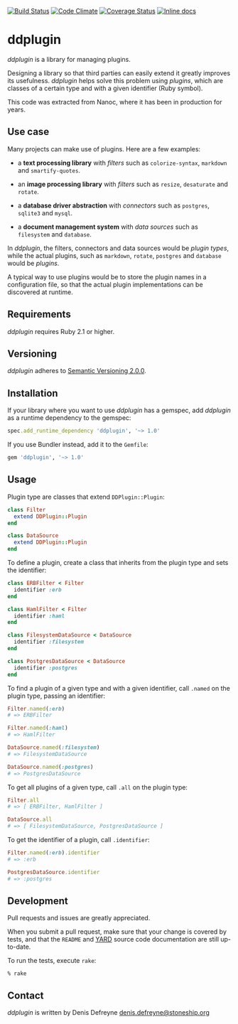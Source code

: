 [![Build Status](https://travis-ci.org/ddfreyne/ddplugin.png)](https://travis-ci.org/ddfreyne/ddplugin)
[![Code Climate](https://codeclimate.com/github/ddfreyne/ddplugin.png)](https://codeclimate.com/github/ddfreyne/ddplugin)
[![Coverage Status](https://coveralls.io/repos/ddfreyne/ddplugin/badge.png?branch=master)](https://coveralls.io/r/ddfreyne/ddplugin)
[![Inline docs](http://inch-ci.org/github/ddfreyne/ddplugin.png)](http://inch-ci.org/github/ddfreyne/ddplugin)

# ddplugin

*ddplugin* is a library for managing plugins.

Designing a library so that third parties can easily extend it greatly improves its usefulness. *ddplugin* helps solve this problem using *plugins*, which are classes of a certain type and with a given identifier (Ruby symbol).

This code was extracted from Nanoc, where it has been in production for years.

## Use case

Many projects can make use of plugins. Here are a few examples:

* a **text processing library** with *filters* such as `colorize-syntax`, `markdown` and `smartify-quotes`.

* an **image processing library** with *filters* such as `resize`, `desaturate` and `rotate`.

* a **database driver abstraction** with *connectors* such as `postgres`, `sqlite3` and `mysql`.

* a **document management system** with *data sources* such as `filesystem` and `database`.

In *ddplugin*, the filters, connectors and data sources would be *plugin types*, while the actual plugins, such as `markdown`, `rotate`, `postgres` and `database` would be *plugins*.

A typical way to use plugins would be to store the plugin names in a configuration file, so that the actual plugin implementations can be discovered at runtime.

## Requirements

*ddplugin* requires Ruby 2.1 or higher.

## Versioning

*ddplugin* adheres to [Semantic Versioning 2.0.0](http://semver.org).

## Installation

If your library where you want to use *ddplugin* has a gemspec, add *ddplugin* as a runtime dependency to the gemspec:

```ruby
spec.add_runtime_dependency 'ddplugin', '~> 1.0'
```

If you use Bundler instead, add it to the `Gemfile`:

```ruby
gem 'ddplugin', '~> 1.0'
```

## Usage

Plugin type are classes that extend `DDPlugin::Plugin`:

```ruby
class Filter
  extend DDPlugin::Plugin
end

class DataSource
  extend DDPlugin::Plugin
end
```

To define a plugin, create a class that inherits from the plugin type and sets the identifier:

```ruby
class ERBFilter < Filter
  identifier :erb
end

class HamlFilter < Filter
  identifier :haml
end

class FilesystemDataSource < DataSource
  identifier :filesystem
end

class PostgresDataSource < DataSource
  identifier :postgres
end
```

To find a plugin of a given type and with a given identifier, call `.named` on the plugin type, passing an identifier:

```ruby
Filter.named(:erb)
# => ERBFilter

Filter.named(:haml)
# => HamlFilter

DataSource.named(:filesystem)
# => FilesystemDataSource

DataSource.named(:postgres)
# => PostgresDataSource
```

To get all plugins of a given type, call `.all` on the plugin type:

```ruby
Filter.all
# => [ ERBFilter, HamlFilter ]

DataSource.all
# => [ FilesystemDataSource, PostgresDataSource ]
```

To get the identifier of a plugin, call `.identifier`:

```ruby
Filter.named(:erb).identifier
# => :erb

PostgresDataSource.identifier
# => :postgres
```

## Development

Pull requests and issues are greatly appreciated.

When you submit a pull request, make sure that your change is covered by tests, and that the `README` and [YARD](http://yardoc.org/) source code documentation are still up-to-date.

To run the tests, execute `rake`:

```
% rake
```

## Contact

*ddplugin* is written by Denis Defreyne <denis.defreyne@stoneship.org>
